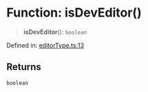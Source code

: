 # Function: isDevEditor()

> **isDevEditor**(): `boolean`

Defined in: [editorType.ts:13](https://github.com/vernak2539/figma-plugin-helpers/blob/main/src/editorType.ts#L13)

## Returns

`boolean`
